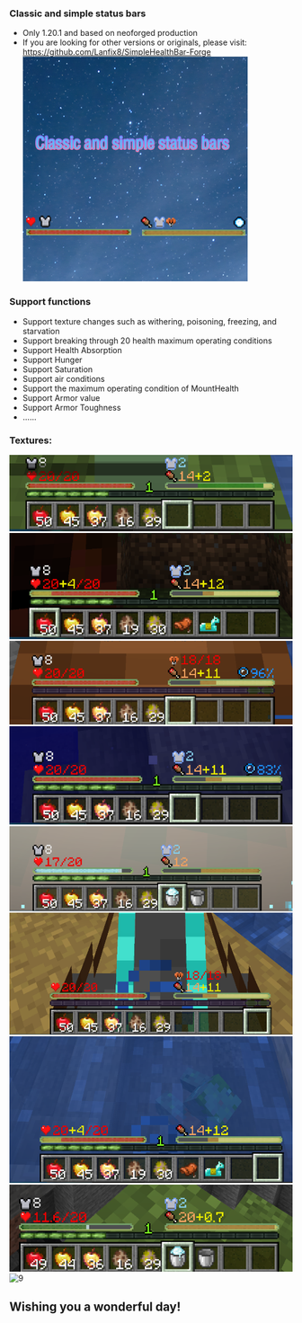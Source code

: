 ### Classic and simple status bars
- Only 1.20.1 and based on neoforged production
- If you are looking for other versions or originals, please visit:  https://github.com/Lanfix8/SimpleHealthBar-Forge
![logo](/src/main/resources/image.png)

### Support functions

- Support texture changes such as withering, poisoning, freezing, and starvation
- Support breaking through 20 health maximum operating conditions
- Support Health Absorption
- Support Hunger
- Support Saturation
- Support air conditions
- Support the maximum operating condition of MountHealth
- Support Armor value
- Support Armor Toughness
- ......

### Textures:
![1](/Textures/in/1.png)
  ![2](/Textures/in/2.png)
  ![3](/Textures/in/3.png)
  ![4](/Textures/in/4.png)
  ![5](/Textures/in/5.png)
  ![6](/Textures/in/6.png)
  ![7](/Textures/in/7.png)
  ![8](/Textures/in/8.png)
  ![9](/Textures/is/9.png)

## Wishing you a wonderful day!